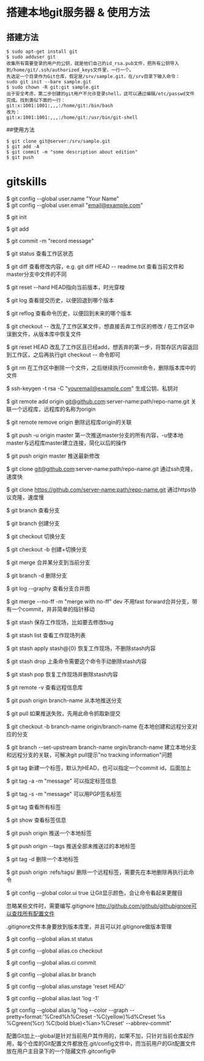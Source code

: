 # 搭建本地git服务器 & 使用方法
## 搭建方法
```
$ sudo apt-get install git
$ sudo adduser git
收集所有需要登录的用户的公钥，就是他们自己的id_rsa.pub文件，把所有公钥导入到/home/git/.ssh/authorized_keys文件里，一行一个。
先选定一个目录作为Git仓库，假定是/srv/sample.git，在/srv目录下输入命令：
sudo git init --bare sample.git
$ sudo chown -R git:git sample.git
出于安全考虑，第二步创建的git用户不允许登录shell，这可以通过编辑/etc/passwd文件完成。找到类似下面的一行：
git:x:1001:1001:,,,:/home/git:/bin/bash
改为：
git:x:1001:1001:,,,:/home/git:/usr/bin/git-shell
```
##使用方法
```
$ git clone git@server:/srv/sample.git
$ git add -A
$ git commit -m "some description about edition"
$ git push
```

# gitskills

$ git config --global user.name "Your Name"     
$ git config --global user.email "email@example.com"

$ git init

$ git add <file>

$ git commit -m "record message"

$ git status     查看工作区状态

$ git diff <file>     查看修改内容，e.g. git diff HEAD -- readme.txt 查看当前文件和master分支中文件的不同

$ git reset --hard <commit-id>     HEAD指向当前版本，时光穿梭

$ git log     查看提交历史，以便回退到哪个版本

$ git reflog     查看命令历史，以便回到未来的哪个版本

$ git checkout -- <file>     改乱了工作区某文件，想直接丢弃工作区的修改 / 在工作区中误删文件，从版本库中恢复文件

$ git reset HEAD <file>     改乱了工作区且已经add，想丢弃的第一步，将暂存区内容返回到工作区，之后再执行git checkout -- <file>命令即可

$ git rm <file>     在工作区中删除一个文件，之后继续执行commit命令，删除版本库中的文件
 
$ ssh-keygen -t rsa -C "youremail@example.com"     生成公钥、私钥对

$ git remote add origin git@github.com:server-name:path/repo-name.git     关联一个远程库，远程库的名称为origin

$ git remote remove origin     删除远程库origin的关联

$ git push -u origin master     第一次推送master分支的所有内容，-u使本地master与远程库master建立连接，简化以后的操作

$ git push origin master     推送最新修改

$ git clone git@github.com:server-name:path/repo-name.git     通过ssh克隆，速度快

$ git clone https://github.com/server-name:path/repo-name.git     通过https协议克隆，速度慢

$ git branch     查看分支

$ git branch <name>     创建分支

$ git checkout <name>     切换分支

$ git checkout -b <name>     创建+切换分支

$ git merge <name>     合并某分支到当前分支

$ git branch -d <name>     删除分支

$ git log --graphy     查看分支合并图

$ git merge --no-ff -m "merge with no-ff" dev     不用fast forward合并分支，带有一个commit，并非简单的指针移动

$ git stash     保存工作现场，比如要去修改bug

$ git stash list     查看工作现场列表

$ git stash apply stash@{0}     恢复工作现场，不删除stash内容

$ git stash drop     上条命令需要这个命令手动删除stash内容

$ git stash pop     恢复工作现场并删除stash内容

$ git remote -v     查看远程信息库

$ git push origin branch-name     从本地推送分支

$ git pull     如果推送失败，先用此命令抓取新提交

$ git checkout -b branch-name origin/branch-name     在本地创建和远程分支对应的分支

$ git branch --set-upstream branch-name orgin/branch-name     建立本地分支和远程分支的关联，可解决git pull提示"no tracking information"问题

$ git tag <name>     新建一个标签，默认为HEAD，也可以指定一个commit id，后面加上<commit-id>

$ git tag -a <tagname> -m "message"     可以指定标签信息

$ git tag -s <tagname> -m "message"     可以用PGP签名标签

$ git tag     查看所有标签

$ git show <tagname>     查看标签信息

$ git push origin <tagname>     推送一个本地标签

$ git push origin --tags     推送全部未推送过的本地标签

$ git tag -d <tagname>     删除一个本地标签

$ git push origin :refs/tags/<tagname>     删除一个远程标签，需要先在本地删除再执行此命令

$ git config --global color.ui true     让Git显示颜色，会让命令看起来更醒目

忽略某些文件时，需要编写.gitignore     http://github.com/github/githubignore可以查找所有配置文件

.gitignore文件本身要放到版本库里，并且可以对.gitignore做版本管理

$ git config --global alias.st status

$ git config --global alias.co checkout

$ git config --global alias.ci commit

$ git config --global alias.br branch

$ git config --global alias.unstage 'reset HEAD'

$ git config --global alias.last 'log -1'

$ git config --global alias.lg "log --color --graph --pretty=format:'%Cred%h%Creset -%C(yellow)%d%Creset %s %Cgreen(%cr) %C(bold blue)<%an>%Creset' --abbrev-commit"

配置Git加上--global是针对当前用户其作用的，如果不加，只针对当前仓库起作用，每个仓库的Git配置文件都放在.git/config文件中，而当前用户的Git配置文件放在用户主目录下的一个隐藏文件.gitconfig中

